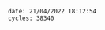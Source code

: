 

                date: 21/04/2022 18:12:54
                cycles: 38340

                         